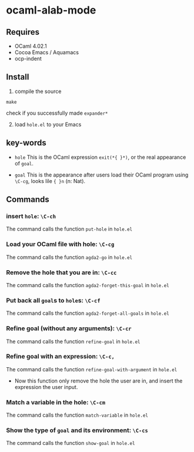 # ocaml-alab-mode

## Requires
* OCaml 4.02.1
* Cocoa Emacs / Aquamacs
* ocp-indent

## Install
1. compile the source

`make`

check if you successfully made `expander*`

2. load `hole.el` to your Emacs

## key-words
* `hole`
This is the OCaml expression `exit(*{ }*)`, or the real appearance of `goal`.

* `goal`
This is the appearance after users load their OCaml program using `\C-cg`, looks lile `{ }n` (n: Nat).

## Commands
### insert `hole`: `\C-ch`
The command calls the function `put-hole` in `hole.el`

### Load your OCaml file with hole: `\C-cg`
The command calls the function `agda2-go` in `hole.el`

### Remove the hole that you are in: `\C-cc`
The command calls the function `agda2-forget-this-goal` in `hole.el`

### Put back all `goal`s to `hole`s: `\C-cf`
The command calls the function `agda2-forget-all-goals` in `hole.el`

### Refine goal (without any arguments): `\C-cr`
The command calls the function `refine-goal` in `hole.el`

### Refine goal with an expression: `\C-c,`
The command calls the function `refine-goal-with-argument` in `hole.el`
* Now this function only remove the hole the user are in, and insert the expression the user input.

### Match a variable in the hole: `\C-cm`
The command calls the function `match-variable` in `hole.el`

### Show the type of `goal` and its environment: `\C-cs`
The command calls the function `show-goal` in `hole.el`

